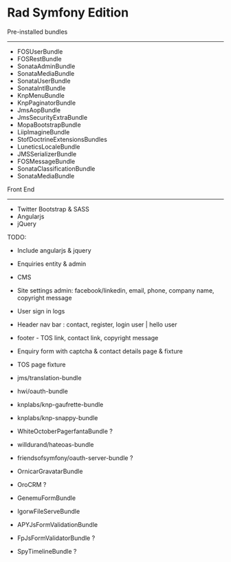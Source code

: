 Rad Symfony Edition
================

Pre-installed bundles
_______
* FOSUserBundle
* FOSRestBundle
* SonataAdminBundle
* SonataMediaBundle
* SonataUserBundle
* SonataIntlBundle
* KnpMenuBundle
* KnpPaginatorBundle
* JmsAopBundle
* JmsSecurityExtraBundle
* MopaBootstrapBundle
* LiipImagineBundle
* StofDoctrineExtensionsBundles
* LuneticsLocaleBundle
* JMSSerializerBundle
* FOSMessageBundle
* SonataClassificationBundle 
* SonataMediaBundle 

Front End
___
* Twitter Bootstrap & SASS
* Angularjs
* jQuery



TODO:
* Include angularjs & jquery
* Enquiries entity & admin
* CMS
* Site settings admin: facebook/linkedin, email, phone, company name, copyright message
* User sign in logs
* Header nav bar : contact, register, login user | hello user
* footer - TOS link, contact link, copyright message
* Enquiry form with captcha & contact details page & fixture 
* TOS page fixture

* jms/translation-bundle
* hwi/oauth-bundle
* knplabs/knp-gaufrette-bundle
* knplabs/knp-snappy-bundle
* WhiteOctoberPagerfantaBundle ?
* willdurand/hateoas-bundle
* friendsofsymfony/oauth-server-bundle ?
* OrnicarGravatarBundle
* OroCRM ? 
* GenemuFormBundle
* IgorwFileServeBundle
* APYJsFormValidationBundle
* FpJsFormValidatorBundle ?
* SpyTimelineBundle ?
